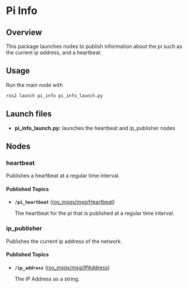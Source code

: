 # Pi Info

## Overview

This package launches nodes to publish information about the pi such as the current ip address, and a heartbeat.

## Usage

Run the main node with

```bash
ros2 launch pi_info pi_info_launch.py
```

## Launch files

* **pi_info_launch.py:** launches the heartbeat and ip_publisher nodes

## Nodes

### heartbeat

Publishes a heartbeat at a regular time interval.

#### Published Topics

* **`/pi_heartbeat`** ([rov_msgs/msg/Heartbeat])

    The heartbeat for the pi that is published at a regular time interval.

### ip_publisher

Publishes the current ip address of the network.

#### Published Topics

* **`/ip_address`** ([rov_msgs/msg/IPAddress])

    The IP Address as a string.

[rov_msgs/msg/IPAddress]: ../../rov_msgs/msg/IPAddress.msg
[rov_msgs/msg/Heartbeat]: ../../rov_msgs/msg/Heartbeat.msg